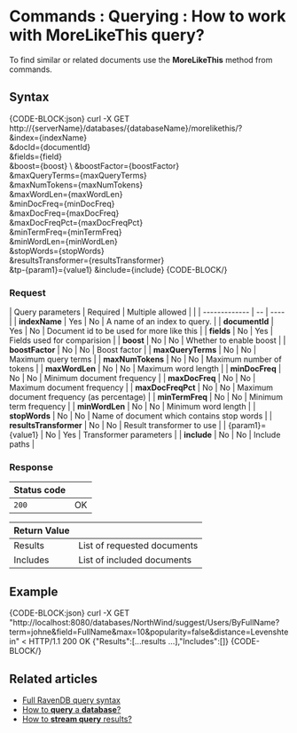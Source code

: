 # Commands : Querying : How to work with MoreLikeThis query?

To find similar or related documents use the **MoreLikeThis** method from commands.

## Syntax

{CODE-BLOCK:json}
  curl -X GET http://{serverName}/databases/{databaseName}/morelikethis/? \
	&index={indexName} \
	&docId={documentId} \
	&fields={field} \
	&boost={boost} \ 
	&boostFactor={boostFactor} \
	&maxQueryTerms={maxQueryTerms} \
	&maxNumTokens={maxNumTokens} \
	&maxWordLen={maxWordLen} \
	&minDocFreq={minDocFreq} \
	&maxDocFreq={maxDocFreq} \
	&maxDocFreqPct={maxDocFreqPct} \
	&minTermFreq={minTermFreq} \
	&minWordLen={minWordLen} \
	&stopWords={stopWords} \
	&resultsTransformer={resultsTransformer} \
	&tp-{param1}={value1}
	&include={include}
{CODE-BLOCK/}

### Request

| Query parameters | Required | Multiple allowed | |
| ------------- | -- | ---- |
| **indexName** | Yes | No | A name of an index to query. |
| **documentId** | Yes | No | Document id to be used for more like this |
| **fields** | No | Yes | Fields used for comparision |
| **boost** | No | No | Whether to enable boost |
| **boostFactor** | No | No | Boost factor |
| **maxQueryTerms** | No | No | Maximum query terms |
| **maxNumTokens** | No | No | Maximum number of tokens |
| **maxWordLen** | No | No | Maximum word length |
| **minDocFreq** | No | No | Minimum document frequency |
| **maxDocFreq** | No | No | Maximum document frequency |
| **maxDocFreqPct** | No | No | Maximum document frequency (as percentage) |
| **minTermFreq** | No | No | Minimum term frequency |
| **minWordLen** | No | No | Minimum word length |
| **stopWords** | No | No | Name of document which contains stop words |
| **resultsTransformer** | No | No | Result transformer to use |
| {param1}={value1} | No | Yes | Transformer parameters |
| **include** | No | No | Include paths |


### Response

| Status code | |
| ----------- | - |
| `200` | OK |

| Return Value | |
| ------------- | ------------- |
| Results | List of requested documents |
| Includes | List of included documents |

## Example

{CODE-BLOCK:json}
curl -X GET "http://localhost:8080/databases/NorthWind/suggest/Users/ByFullName?term=johne&field=FullName&max=10&popularity=false&distance=Levenshtein" 
< HTTP/1.1 200 OK
{"Results":[...results ...],"Includes":[]}
{CODE-BLOCK/}

## Related articles

- [Full RavenDB query syntax](../../../indexes/querying/full-query-syntax)   
- [How to **query** a **database**?](../../../client-api/commands/querying/how-to-query-a-database)   
- [How to **stream query** results?](../../../client-api/commands/querying/how-to-stream-query-results)   